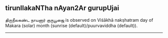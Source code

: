 ## tirunIlakaNTha nAyan2Ar gurupUjai

திருநீலகண்ட நாயனார் குருபூஜை is observed on Viśākhā nakṣhatram day of Makara (solar) month (sunrise (default)/puurvaviddha (default)).


---
